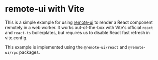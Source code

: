# remote-ui with Vite

This is a simple example for using [remote-ui](https://github.com/Shopify/remote-ui) to render a React component remotely in a web worker. It works out-of-the-box with Vite's official `react` and `react-ts` boilerplates, but requires us to disable React fast refresh in vite.config.

This example is implemented using the `@remote-ui/react` and `@remote-ui/rpc` packages.